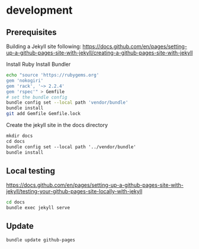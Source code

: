 # development

## Prerequisites

Building a Jekyll site following: https://docs.github.com/en/pages/setting-up-a-github-pages-site-with-jekyll/creating-a-github-pages-site-with-jekyll


Install Ruby
Install Bundler

```bash
echo "source 'https://rubygems.org'
gem 'nokogiri'
gem 'rack', '~> 2.2.4'
gem 'rspec'" > Gemfile
# set the bundle config 
bundle config set --local path 'vendor/bundle'
bundle install
git add Gemfile Gemfile.lock
```

Create the jekyll site in the docs directory
```dtd
mkdir docs
cd docs
bundle config set --local path '../vendor/bundle'
bundle install
```

## Local testing 
https://docs.github.com/en/pages/setting-up-a-github-pages-site-with-jekyll/testing-your-github-pages-site-locally-with-jekyll

```bash
cd docs
bundle exec jekyll serve
```

## Update

```dtd
bundle update github-pages
```